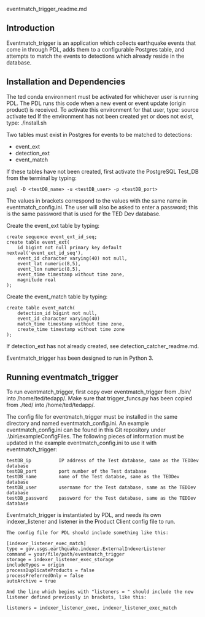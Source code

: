 eventmatch_trigger_readme.md

Introduction
------------

Eventmatch_trigger is an application which collects earthquake events that come in through PDL, adds them to a configurable Postgres table, and attempts to match the events to detections which already reside in the database.

Installation and Dependencies
-----------------------------

The ted conda environment must be activated for whichever user is running PDL. The PDL runs this code when a new event or event update (origin product) is received. To activate this environment for that user, type:
    source activate ted
If the environment has not been created yet or does not exist, type:
    ./install.sh 

Two tables must exist in Postgres for events to be matched to detections:
- event_ext
- detection_ext
- event_match

If these tables have not been created, first activate the PostgreSQL Test_DB from the terminal by typing:

    psql -D <testDB_name> -u <testDB_user> -p <testDB_port>

The values in brackets correspond to the values with the same name in eventmatch_config.ini. The user will also be asked to enter a password; this is the same password that is used for the TED Dev database.

Create the event_ext table by typing:

    create sequence event_ext_id_seq;
    create table event_ext(
        id bigint not null primary key default nextval('event_ext_id_seq'),
        event_id character varying(40) not null,
        event_lat numeric(8,5),
        event_lon numeric(8,5),
        event_time timestamp without time zone,
        magnitude real
    );

Create the event_match table by typing:

    create table event_match(
        detection_id bigint not null,
        event_id character varying(40)
        match_time timestamp without time zone,
        create_time timestamp without time zone
    );

If detection_ext has not already created, see detection_catcher_readme.md.

Eventmatch_trigger has been designed to run in Python 3.

Running eventmatch_trigger
--------------------------

To run eventmatch_trigger, first copy over eventmatch_trigger from ./bin/ into /home/ted/tedapp/. Make sure that trigger_funcs.py has been copied from ./ted/ into /home/ted/tedapp/.

The config file for eventmatch_trigger must be installed in the same directory and named eventmatch_config.ini. An example eventmatch_config.ini can be found in this Git repository under .\bin\exampleConfigFiles\. The following pieces of information must be updated in the example eventmatch_config.ini to use it with eventmatch_trigger:

    testDB_ip          IP address of the Test database, same as the TEDDev database
    testDB_port        port number of the Test database
    testDB_name        name of the Test databse, same as the TEDDev database
    testDB_user        username for the Test database, same as the TEDDev database
    testDB_password    password for the Test database, same as the TEDDev database

Eventmatch_trigger is instantiated by PDL, and needs its own indexer_listener and listener in the Product Client config file to run. 

    The config file for PDL should include something like this:

    [indexer_listener_exec_match]
    type = gov.usgs.earthquake.indexer.ExternalIndexerListener
    command = your/file/path/eventmatch_trigger
    storage = indexer_listener_exec_storage
    includeTypes = origin
    processDuplicateProducts = false
    processPreferredOnly = false
    autoArchive = true

    And the line which begins with "listeners = " should include the new listener defined previously in brackets, like this:
 
    listeners = indexer_listener_exec, indexer_listener_exec_match


